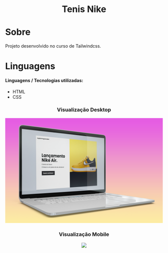 <h1 align="center">Tenis Nike</h1>

# Sobre

<p>Projeto desenvolvido no curso de Tailwindcss.</p>

# Linguagens

<h4>Linguagens / Tecnologias utilizadas:</h4>
<ul>
    <li>HTML</li>
    <li>CSS</li>
    
</ul>

<h3 align="center">Visualização Desktop</h3>
<p align="center">
<img src="src/assets/mockup-desktop.png">
</p>

<h3 align="center">Visualização Mobile</h3>
<p align="center">
<img src="src/assets/mockup-mobile.png">
</p>